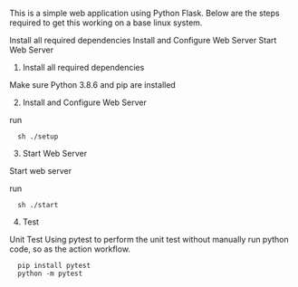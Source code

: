
This is a simple web application using Python Flask. 
Below are the steps required to get this working on a base linux system.  

Install all required dependencies
Install and Configure Web Server
Start Web Server

1. Install all required dependencies

Make sure Python 3.8.6 and pip are installed

2. Install and Configure Web Server

run
```
  sh ./setup
```

3. Start Web Server

Start web server

run 
```
  sh ./start
```

4. Test

Unit Test
  Using pytest to perform the unit test without manually run python code, so as the action workflow.
```
  pip install pytest
  python -m pytest 
```
